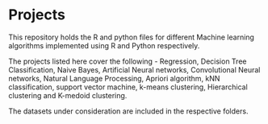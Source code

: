 # Projects
This repository holds the R and python files for different Machine learning algorithms implemented using R and Python respectively.

The projects listed here cover the following - Regression, Decision Tree Classification, Naive Bayes, Artificial Neural networks, Convolutional Neural networks, Natural Language Processing, Apriori algorithm, kNN classification, support vector machine, k-means clustering, Hierarchical clustering and K-medoid clustering.

The datasets under consideration are included in the respective folders.

